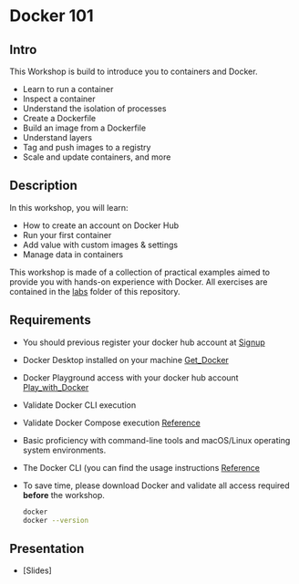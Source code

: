 # Docker 101

## Intro

This Workshop is build to introduce you to containers and Docker.

* Learn to run a container
* Inspect a container
* Understand the isolation of processes
* Create a Dockerfile
* Build an image from a Dockerfile
* Understand layers
* Tag and push images to a registry
* Scale and update containers, and more

## Description

In this workshop, you will learn:

* How to create an account on Docker Hub
* Run your first container
* Add value with custom images & settings
* Manage data in containers

This workshop is made of a collection of practical examples aimed to provide you with hands-on experience with Docker. All exercises are contained in the [labs](https://github.com/walmartdigital/docker-101/tree/master/labs) folder of this repository.

## Requirements

* You should previous register your docker hub account at [Signup](https://hub.docker.com/signup/)
* Docker Desktop installed on your machine [Get_Docker](https://docs.docker.com/get-docker/)
* Docker Playground access with your docker hub account [Play_with_Docker](https://labs.play-with-docker.com/)
* Validate Docker CLI execution
* Validate Docker Compose execution [Reference](https://docs.docker.com/compose/install/)
* Basic proficiency with command-line tools and macOS/Linux operating system environments.
* The Docker CLI (you can find the usage instructions [Reference](https://docs.docker.com/engine/reference/commandline/cli/)
* To save time, please download Docker and validate all access required **before** the workshop.

  ```bash
  docker 
  docker --version
  ```

## Presentation

* [Slides]
